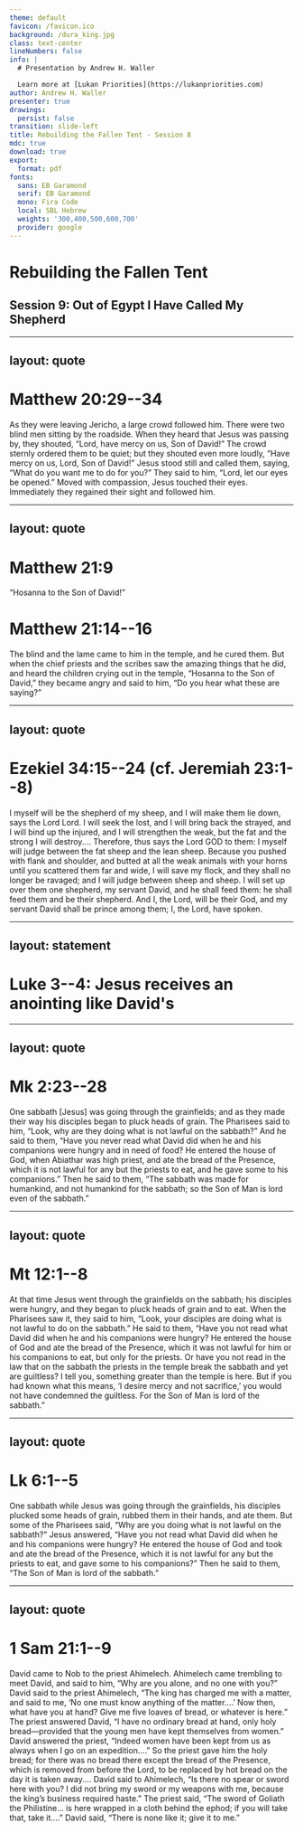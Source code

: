 ```yaml
---
theme: default
favicon: /favicon.ico
background: /dura_king.jpg
class: text-center
lineNumbers: false
info: |
  # Presentation by Andrew H. Waller

  Learn more at [Lukan Priorities](https://lukanpriorities.com)
author: Andrew H. Waller
presenter: true
drawings:
  persist: false
transition: slide-left
title: Rebuilding the Fallen Tent - Session 8
mdc: true
download: true
export:
  format: pdf
fonts:
  sans: EB Garamond
  serif: EB Garamond
  mono: Fira Code
  local: SBL Hebrew
  weights: '300,400,500,600,700'
  provider: google
---
```


# Rebuilding the Fallen Tent

## Session 9: Out of Egypt I Have Called My Shepherd

---
layout: quote
---

# Matthew 20:29--34
As they were leaving Jericho, a large crowd followed him.
There were two blind men sitting by the roadside.
When they heard that Jesus was passing by, they shouted, “Lord, have mercy on us, Son of David!”
The crowd sternly ordered them to be quiet; but they shouted even more loudly, “Have mercy on us, Lord, Son of David!”
Jesus stood still and called them, saying, “What do you want me to do for you?”
They said to him, “Lord, let our eyes be opened.”
Moved with compassion, Jesus touched their eyes.
Immediately they regained their sight and followed him.

---
layout: quote
---

# Matthew 21:9
“Hosanna to the Son of David!”

# Matthew 21:14--16
The blind and the lame came to him in the temple, and he cured them.
But when the chief priests and the scribes saw the amazing things that he did, and heard the children crying out in the temple, “Hosanna to the Son of David,” they became angry and said to him, “Do you hear what these are saying?”

---
layout: quote
---

# Ezekiel 34:15--24 (cf. Jeremiah 23:1--8)
I myself will be the shepherd of my sheep, and I will make them lie down, says the Lord <sc>Lord</sc>.
I will seek the lost, and I will bring back the strayed, and I will bind up the injured, and I will strengthen the weak, but the fat and the strong I will destroy\.\.\.\.
Therefore, thus says the Lord GOD to them: I myself will judge between the fat sheep and the lean sheep.
Because you pushed with flank and shoulder, and butted at all the weak animals with your horns until you scattered them far and wide, I will save my flock, and they shall no longer be ravaged; and I will judge between sheep and sheep. 
I will set up over them one shepherd, my servant David, and he shall feed them: he shall feed them and be their shepherd.
And I, the <sc>Lord</sc>, will be their God, and my servant David shall be prince among them; I, the <sc>Lord</sc>, have spoken. 

---
layout: statement
---

# Luke 3--4: Jesus receives an anointing like David's

---
layout: quote
---

# Mk 2:23--28
One sabbath \[Jesus\] was going through the grainfields; and as they made their way his disciples began to pluck heads of grain.
The Pharisees said to him, “Look, why are they doing what is not lawful on the sabbath?”
And he said to them, “Have you never read what David did when he and his companions were hungry and in need of food?
He entered the house of God, when Abiathar was high priest, and ate the bread of the Presence, which it is not lawful for any but the priests to eat, and he gave some to his companions.”
Then he said to them, “The sabbath was made for humankind, and not humankind for the sabbath; so the Son of Man is lord even of the sabbath.”

---
layout: quote
---

# Mt 12:1--8
At that time Jesus went through the grainfields on the sabbath; his disciples were hungry, and they began to pluck heads of grain and to eat.
When the Pharisees saw it, they said to him, “Look, your disciples are doing what is not lawful to do on the sabbath.”
He said to them, “Have you not read what David did when he and his companions were hungry?
He entered the house of God and ate the bread of the Presence, which it was not lawful for him or his companions to eat, but only for the priests.
Or have you not read in the law that on the sabbath the priests in the temple break the sabbath and yet are guiltless?
I tell you, something greater than the temple is here.
But if you had known what this means, ‘I desire mercy and not sacrifice,’ you would not have condemned the guiltless.
For the Son of Man is lord of the sabbath.”

---
layout: quote
---

# Lk 6:1--5
One sabbath while Jesus was going through the grainfields, his disciples plucked some heads of grain, rubbed them in their hands, and ate them.
But some of the Pharisees said, “Why are you doing what is not lawful on the sabbath?”
Jesus answered, “Have you not read what David did when he and his companions were hungry?
He entered the house of God and took and ate the bread of the Presence, which it is not lawful for any but the priests to eat, and gave some to his companions?”
Then he said to them, “The Son of Man is lord of the sabbath.”

<!--
* Michael Wolter: “\[I\]n Luke Jesus argues not from the analogy of the situation but with the help of the authority of David, who overrides an instruction of the Torah. The concern is not with the question of what situations of distress override a Torah commandment... but with the right that David may presume for himself in relation to the Torah.”
-->

---
layout: quote
---

# 1 Sam 21:1--9
David came to Nob to the priest Ahimelech. Ahimelech came trembling to meet David, and said to him, “Why are you alone, and no one with you?”
David said to the priest Ahimelech, “The king has charged me with a matter, and said to me, ‘No one must know anything of the matter\.\.\.\.’
Now then, what have you at hand?
Give me five loaves of bread, or whatever is here.”
The priest answered David, “I have no ordinary bread at hand, only holy bread—provided that the young men have kept themselves from women.”
David answered the priest, “Indeed women have been kept from us as always when I go on an expedition\.\.\.\.”
So the priest gave him the holy bread; for there was no bread there except the bread of the Presence, which is removed from before the <sc>Lord</sc>, to be replaced by hot bread on the day it is taken away\.\.\.\.
David said to Ahimelech, “Is there no spear or sword here with you?
I did not bring my sword or my weapons with me, because the king’s business required haste.”
The priest said, “The sword of Goliath the Philistine... is here wrapped in a cloth behind the ephod; if you will take that, take it\.\.\.\.”
David said, “There is none like it; give it to me.”

